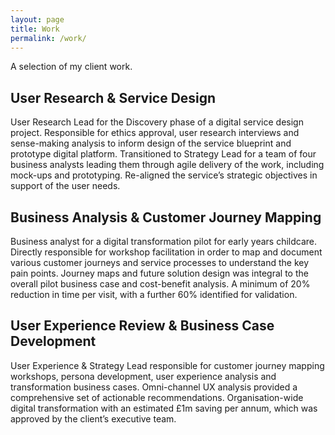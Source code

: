 ```yaml
---
layout: page
title: Work
permalink: /work/
---
```


A selection of my client work.

## User Research & Service Design
User Research Lead for the Discovery phase of a digital service design project. Responsible for ethics approval, user research interviews and sense-making analysis to inform design of the service blueprint and prototype digital platform. Transitioned to Strategy Lead for a team of four business analysts leading them through agile delivery of the work, including mock-ups and prototyping. Re-aligned the service’s strategic objectives in support of the user needs.

## Business Analysis & Customer Journey Mapping
Business analyst for a digital transformation pilot for early years childcare. Directly responsible for workshop facilitation in order to map and document various customer journeys and service processes to understand the key pain points. Journey maps and future solution design was integral to the overall pilot business case and cost-benefit analysis. A minimum of 20% reduction in time per visit, with a further 60% identified for validation.

## User Experience Review & Business Case Development
User Experience & Strategy Lead responsible for customer journey mapping workshops, persona development, user experience analysis and transformation business cases. Omni-channel UX analysis provided a comprehensive set of actionable recommendations. Organisation-wide digital transformation with an estimated £1m saving per annum, which was approved by the client’s executive team.
